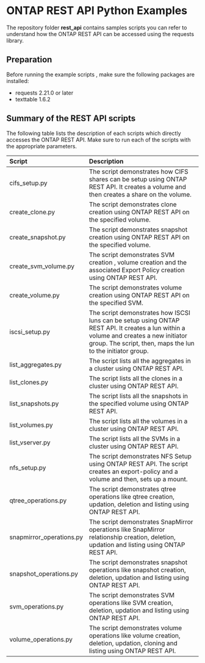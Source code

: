 # ONTAP REST API Python Examples

The repository folder **rest_api** contains samples scripts you can refer to understand how the ONTAP REST API can be accessed using the requests library.

## Preparation

Before running the example scripts , make sure the following packages are installed:

* requests 2.21.0 or later
* texttable 1.6.2

## Summary of the REST API scripts

The following table lists the description of each scripts which directly accesses the ONTAP REST API. Make sure to run each of the scripts with the appropriate parameters.

| Script                               | Description       |
|:------------------------------------|:-------------|
| cifs_setup.py            | The script demonstrates how CIFS shares can be setup using ONTAP REST API. It creates a volume and then creates a share on the volume. |
| create_clone.py                      | The script demonstrates clone creation using ONTAP REST API on the specified volume.      |  
| create_snapshot.py                   | The script demonstrates snapshot creation using ONTAP REST API on the specified volume.       |    
| create_svm_volume.py      |  The script demonstrates SVM creation , volume creation and the associated Export Policy creation using ONTAP REST API.     |
| create_volume.py                     | The script demonstrates volume creation using ONTAP REST API on the specified SVM.     |  
| iscsi_setup.py           | The script demonstrates how ISCSI luns can be setup using ONTAP REST API. It creates a lun within a volume and creates a new initiator group. The script, then, maps the lun to the initiator group.      |    
| list_aggregates.py                   | The script lists all the aggregates in a cluster using ONTAP REST API.      |   
| list_clones.py                       | The script lists all the clones in a cluster using ONTAP REST API.       |     
| list_snapshots.py                    | The script lists all the snapshots in the specified volume using ONTAP REST API.      |     
| list_volumes.py                      | The script lists all the volumes in a cluster using ONTAP REST API.     |   
| list_vserver.py                      | The script lists all the SVMs in a cluster using ONTAP REST API.      |    
| nfs_setup.py             | The script demonstrates NFS Setup using ONTAP REST API. The script creates an export-policy and a volume and then, sets up a mount.      |     
| qtree_operations.py      | The script demonstrates qtree operations like qtree creation, updation, deletion and listing using ONTAP REST API.      |    
| snapmirror_operations.py | The script demonstrates SnapMirror operations like SnapMirror relationship creation, deletion, updation and listing using ONTAP REST API.       |     
| snapshot_operations.py   | The script demonstrates snapshot operations like snapshot creation, deletion, updation and listing using ONTAP REST API.     |
| svm_operations.py        | The script demonstrates SVM operations like SVM creation, deletion, updation and listing using ONTAP REST API.      |   
| volume_operations.py     | The script demonstrates volume operations like volume creation, deletion, updation, cloning and listing using ONTAP REST API.      |    
